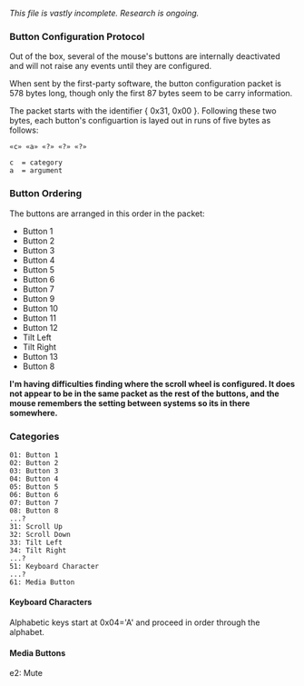 *This file is vastly incomplete. Research is ongoing.*

### Button Configuration Protocol

Out of the box, several of the mouse's buttons are internally deactivated and will not raise any events until they are configured.

When sent by the first-party software, the button configuration packet is 578 bytes long, though only the first 87 bytes seem to be carry information.

The packet starts with the identifier { 0x31, 0x00 }. Following these two bytes, each button's configuartion is layed out in runs of five bytes as follows:

    «c» «a» «?» «?» «?»

    c  = category
    a  = argument

### Button Ordering

The buttons are arranged in this order in the packet:

* Button 1
* Button 2
* Button 3
* Button 4
* Button 5
* Button 6
* Button 7
* Button 9
* Button 10
* Button 11
* Button 12
* Tilt Left
* Tilt Right
* Button 13
* Button 8

**I'm having difficulties finding where the scroll wheel is configured. It does not appear to be in the same packet as the rest of the buttons, and the mouse remembers the setting between systems so its in there somewhere.**

### Categories

    01: Button 1
    02: Button 2
    03: Button 3
    04: Button 4
    05: Button 5
    06: Button 6
    07: Button 7
    08: Button 8
    ...?
    31: Scroll Up
    32: Scroll Down
    33: Tilt Left
    34: Tilt Right
    ...?
    51: Keyboard Character
    ...?
    61: Media Button

#### Keyboard Characters

Alphabetic keys start at 0x04='A' and proceed in order through the alphabet.

#### Media Buttons

e2: Mute
